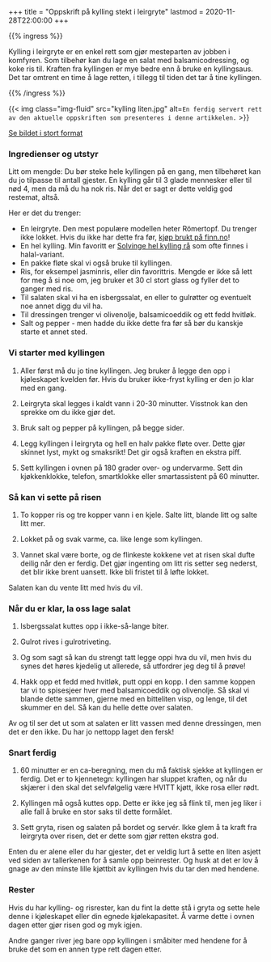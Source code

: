 +++
title = "Oppskrift på kylling stekt i leirgryte"
lastmod = 2020-11-28T22:00:00
+++

{{% ingress %}}

Kylling i leirgryte er en enkel rett som gjør mesteparten av jobben i komfyren. Som tilbehør kan du
lage en salat med balsamicodressing, og koke ris til. Kraften fra kyllingen er mye bedre enn
å bruke en kyllingsaus. Det tar omtrent en time å lage retten, i tillegg til tiden det tar å tine kyllingen.

{{% /ingress %}}

{{< img
    class="img-fluid"
    src="kylling liten.jpg"
    alt=`En ferdig servert rett av den aktuelle oppskriften som presenteres i denne artikkelen.`
    >}}

[Se bildet i stort format](kylling.jpeg)

### Ingredienser og utstyr

Litt om mengde: Du bør steke hele kyllingen på en gang, men tilbehøret kan du jo tilpasse til antall
gjester. En kylling går til 3 glade mennesker eller til nød 4, men da må du ha nok ris. Når det er
sagt er dette veldig god restemat, altså.

Her er det du trenger:

- En leirgryte. Den mest populære modellen heter Römertopf. Du trenger ikke lokket. Hvis du ikke har
dette fra før, [kjøp brukt på finn.no][finn]!
- En hel kylling. Min favoritt er [Solvinge hel kylling rå][solvinge] som ofte finnes i
halal-variant.
- En pakke fløte skal vi også bruke til kyllingen.
- Ris, for eksempel jasminris, eller din favorittris. Mengde er ikke så lett for meg å si noe om,
jeg bruker et 30 cl stort glass og fyller det to ganger med ris.
- Til salaten skal vi ha en isbergssalat, en eller to gulrøtter og eventuelt noe annet digg du vil
ha.
- Til dressingen trenger vi olivenolje, balsamicoeddik og ett fedd hvitløk.
- Salt og pepper - men hadde du ikke dette fra før så bør du kanskje starte et annet sted.

### Vi starter med kyllingen

1. Aller først må du jo tine kyllingen. Jeg bruker å legge den opp i kjøleskapet kvelden før. Hvis
du bruker ikke-fryst kylling er den jo klar med en gang.

2. Leirgryta skal legges i kaldt vann i 20-30 minutter. Visstnok kan den sprekke om du ikke gjør
det.

3. Bruk salt og pepper på kyllingen, på begge sider.

4. Legg kyllingen i leirgryta og hell en halv pakke fløte over. Dette gjør skinnet lyst, mykt og
smaksrikt! Det gir også kraften en ekstra piff.

5. Sett kyllingen i ovnen på 180 grader over- og undervarme. Sett din kjøkkenklokke, telefon,
smartklokke eller smartassistent på 60 minutter.

### Så kan vi sette på risen

1. To kopper ris og tre kopper vann i en kjele. Salte litt, blande litt og salte litt mer.

2. Lokket på og svak varme, ca. like lenge som kyllingen.

3. Vannet skal være borte, og de flinkeste kokkene vet at risen skal dufte deilig når den er ferdig.
Det gjør ingenting om litt ris setter seg nederst, det blir ikke brent uansett. Ikke bli fristet til
å løfte lokket.

Salaten kan du vente litt med hvis du vil.

### Når du er klar, la oss lage salat

1. Isbergssalat kuttes opp i ikke-så-lange biter.

2. Gulrot rives i gulrotriveting.

3. Og som sagt så kan du strengt tatt legge oppi hva du vil, men hvis du synes det høres kjedelig
ut allerede, så utfordrer jeg deg til å prøve!

4. Hakk opp et fedd med hvitløk, putt oppi en kopp. I den samme koppen tar vi to spisesjeer hver
med balsamicoeddik og olivenolje. Så skal vi blande dette sammen, gjerne med en bitteliten visp, og
lenge, til det skummer en del. Så kan du helle dette over salaten.

Av og til ser det ut som at salaten er litt vassen med denne dressingen, men det er den ikke. Du har
jo nettopp laget den fersk!

### Snart ferdig

1. 60 minutter er en ca-beregning, men du må faktisk sjekke at kyllingen er ferdig. Det er to
kjennetegn: kyllingen har sluppet kraften, og når du skjærer i den skal det selvfølgelig være HVITT
kjøtt, ikke rosa eller rødt.

2. Kyllingen må også kuttes opp. Dette er ikke jeg så flink til, men jeg liker i alle fall å bruke
en stor saks til dette formålet.

3. Sett gryta, risen og salaten på bordet og servér. Ikke glem å ta kraft fra leirgryta over risen,
det er dette som gjør retten ekstra god.

Enten du er alene eller du har gjester, det er veldig lurt å sette en liten asjett ved siden av
tallerkenen for å samle opp beinrester. Og husk at det er lov å gnage av den minste lille kjøttbit
av kyllingen hvis du tar den med hendene.

### Rester

Hvis du har kylling- og risrester, kan du fint la dette stå i gryta og sette hele denne i
kjøleskapet eller din egnede kjølekapasitet. Å varme dette i ovnen dagen etter gjør risen god og myk
igjen.

Andre ganger river jeg bare opp kyllingen i småbiter med hendene for å bruke det som en annen type
rett dagen etter.

[finn]: https://www.finn.no/bap/forsale/search.html?search_type=SEARCH_ID_BAP_ALL&q=leirgryte
[solvinge]: https://kolonial.no/produkter/4150-solvinge-hel-kylling-ra/
